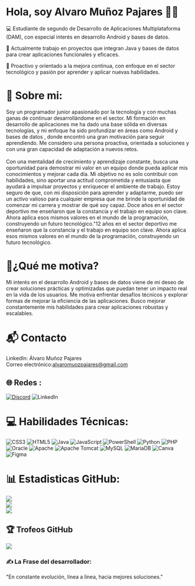 # Hola, soy Alvaro Muñoz Pajares 👋🏻
💻 Estudiante de segundo de Desarrollo de Aplicaciones Multiplataforma (DAM), con especial interés en desarrollo Android y bases de datos.<br>

📱 Actualmente trabajo en proyectos que integran Java y bases de datos para crear aplicaciones funcionales y eficaces.<br>

🚀 Proactivo y orientado a la mejora continua, con enfoque en el sector tecnológico y pasión por aprender y aplicar nuevas habilidades.



# 💫 Sobre mi:
Soy un programador junior apasionado por la tecnología y con muchas ganas de continuar desarrollándome en el sector. Mi formación en desarrollo de aplicaciones me ha dado una base sólida en diversas tecnologías, y mi enfoque ha sido profundizar en áreas como Android y bases de datos , donde encontró una gran motivación para seguir aprendiendo. Me considero una persona proactiva, orientada a soluciones y con una gran capacidad de adaptación a nuevos retos.<br><br>Con una mentalidad de crecimiento y aprendizaje constante, busca una oportunidad para demostrar mi valor en un equipo donde pueda aplicar mis conocimientos y mejorar cada día. Mi objetivo no es solo contribuir con habilidades, sino aportar una actitud comprometida y entusiasta que ayudará a impulsar proyectos y enriquecer el ambiente de trabajo. Estoy seguro de que, con mi disposición para aprender y adaptarme, puedo ser un activo valioso para cualquier empresa que me brinde la oportunidad de comenzar mi carrera y mostrar de qué soy capaz.
Doce años en el sector deportivo me enseñaron que la constancia y el trabajo en equipo son clave. Ahora aplica esos mismos valores en el mundo de la programación, construyendo un futuro tecnológico."12 años en el sector deportivo me enseñaron que la constancia y el trabajo en equipo son clave. Ahora aplica esos mismos valores en el mundo de la programación, construyendo un futuro tecnológico.

# 🚀¿Qué me motiva?
Mi interés en el desarrollo Android y bases de datos viene de mi deseo de crear soluciones prácticas y optimizadas que puedan tener un impacto real en la vida de los usuarios. Me motiva enfrentar desafíos técnicos y explorar formas de mejorar la eficiencia de las aplicaciones. Busco mejorar constantemente mis habilidades para crear aplicaciones robustas y escalables.

# 📬 Contacto
LinkedIn: Álvaro Muñoz Pajares<br>
Correo electrónico:alvaromuozpajares@gmail.com​​





## 🌐 Redes :
[![Discord](https://img.shields.io/badge/Discord-%237289DA.svg?logo=discord&logoColor=white)](https://discord.gg/Varo89) ![LinkedIn](https://img.shields.io/badge/LinkedIn-%230077B5.svg?logo=linkedin&logoColor=white)

# 💻 Habilidades Técnicas:
![CSS3](https://img.shields.io/badge/css3-%231572B6.svg?style=for-the-badge&logo=css3&logoColor=white) ![HTML5](https://img.shields.io/badge/html5-%23E34F26.svg?style=for-the-badge&logo=html5&logoColor=white) ![Java](https://img.shields.io/badge/java-%23ED8B00.svg?style=for-the-badge&logo=openjdk&logoColor=white) ![JavaScript](https://img.shields.io/badge/javascript-%23323330.svg?style=for-the-badge&logo=javascript&logoColor=%23F7DF1E) ![PowerShell](https://img.shields.io/badge/PowerShell-%235391FE.svg?style=for-the-badge&logo=powershell&logoColor=white) ![Python](https://img.shields.io/badge/python-3670A0?style=for-the-badge&logo=python&logoColor=ffdd54) ![PHP](https://img.shields.io/badge/php-%23777BB4.svg?style=for-the-badge&logo=php&logoColor=white) ![Oracle](https://img.shields.io/badge/Oracle-F80000?style=for-the-badge&logo=oracle&logoColor=white) ![Apache](https://img.shields.io/badge/apache-%23D42029.svg?style=for-the-badge&logo=apache&logoColor=white) ![Apache Tomcat](https://img.shields.io/badge/apache%20tomcat-%23F8DC75.svg?style=for-the-badge&logo=apache-tomcat&logoColor=black) ![MySQL](https://img.shields.io/badge/mysql-4479A1.svg?style=for-the-badge&logo=mysql&logoColor=white) ![MariaDB](https://img.shields.io/badge/MariaDB-003545?style=for-the-badge&logo=mariadb&logoColor=white) ![Canva](https://img.shields.io/badge/Canva-%2300C4CC.svg?style=for-the-badge&logo=Canva&logoColor=white) ![Figma](https://img.shields.io/badge/figma-%23F24E1E.svg?style=for-the-badge&logo=figma&logoColor=white)

# 📊 Estadisticas GitHub:
![](https://github-readme-stats.vercel.app/api?username=AlvaroMP89&theme=tokyonight&hide_border=false&include_all_commits=false&count_private=false)<br/>
![](https://github-readme-streak-stats.herokuapp.com/?user=AlvaroMP89&theme=tokyonight&hide_border=false)<br/>
![](https://github-readme-stats.vercel.app/api/top-langs/?username=AlvaroMP89&theme=tokyonight&hide_border=false&include_all_commits=false&count_private=false&layout=compact)

## 🏆 Trofeos GitHub
![](https://github-profile-trophy.vercel.app/?username=AlvaroMP89&theme=transparent&no-frame=false&no-bg=true&margin-w=4)

### ✍️ La Frase del desarrollador:
"En constante evolución, línea a línea, hacia mejores soluciones."



